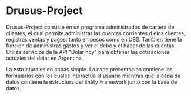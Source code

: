 # Drusus-Project

Drusus-Project consiste en un programa administrados de cartera de clientes, 
el cual permite administrar las cuentas corrientes d elos clientes, registras ventas y pagos: tanto en pesos como en USS.
Tambien tiene la funcion de administras gastos y ver el debe y el haber de las cuentas.
Utiliza servicios de la API "Dolar hoy" para obtener las cotizaciones actuales del dolar en Argentina.

La estructura es en capas simple. La capa presentacion contiene los formularios con los cuales interactua el usuario mientras que la capa de datos
contiene la estructura del Entity Framework junto con la base de datos.
